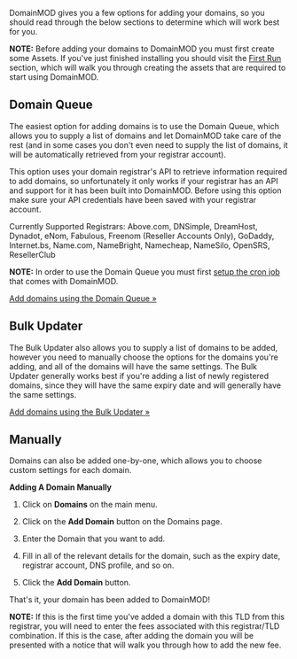 DomainMOD gives you a few options for adding your domains, so you should read through the below sections to determine which will work best for you.

**NOTE:** Before adding your domains to DomainMOD you must first create some Assets. If you've just finished installing you should visit the [First Run](first-run.md) section, which will walk you through creating the assets that are required to start using DomainMOD.

Domain Queue
---------------
The easiest option for adding domains is to use the Domain Queue, which allows you to supply a list of domains and let DomainMOD take care of the rest (and in some cases you don't even need to supply the list of domains, it will be automatically retrieved from your registrar account).

This option uses your domain registrar's API to retrieve information required to add domains, so unfortunately it only works if your registrar has an API and support for it has been built into DomainMOD. Before using this option make sure your API credentials have been saved with your registrar account.

Currently Supported Registrars: Above.com, DNSimple, DreamHost, Dynadot, eNom, Fabulous, Freenom (Reseller Accounts Only), GoDaddy, Internet.bs, Name.com, NameBright, Namecheap, NameSilo, OpenSRS, ResellerClub

**NOTE:** In order to use the Domain Queue you must first [setup the cron job](getting-started.md#cron-job) that comes with DomainMOD.

[Add domains using the Domain Queue &raquo;](domain-queue.md)

Bulk Updater
--------------  
The Bulk Updater also allows you to supply a list of domains to be added, however you need to manually choose the options for the domains you're adding, and all of the domains will have the same settings. The Bulk Updater generally works best if you're adding a list of newly registered domains, since they will have the same expiry date and will generally have the same settings.

[Add domains using the Bulk Updater &raquo;](bulk-updater.md) 

Manually
---------
Domains can also be added one-by-one, which allows you to choose custom settings for each domain.

**Adding A Domain Manually**

1. Click on **Domains** on the main menu.

2. Click on the **Add Domain** button on the Domains page.

3. Enter the Domain that you want to add.

4. Fill in all of the relevant details for the domain, such as the expiry date, registrar account, DNS profile, and so on. 

5. Click the **Add Domain** button.

That's it, your domain has been added to DomainMOD!

**NOTE:** If this is the first time you've added a domain with this TLD from this registrar, you will need to enter the fees associated with this registrar/TLD combination. If this is the case, after adding the domain you will be presented with a notice that will walk you through how to add the new fee.
